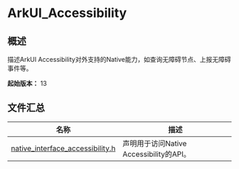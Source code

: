 # ArkUI_Accessibility
<!--Kit: ArkUI-->
<!--Subsystem: ArkUI-->
<!--Owner: @zhanghangkai10241-->
<!--Designer: @lmleon-->
<!--Tester: @fredyuan0912-->
<!--Adviser: @HelloCrease-->

## 概述

描述ArkUI Accessibility对外支持的Native能力，如查询无障碍节点、上报无障碍事件等。

**起始版本：** 13
## 文件汇总

| 名称 | 描述 |
| -- | -- |
| [native_interface_accessibility.h](capi-native-interface-accessibility-h.md) | 声明用于访问Native Accessibility的API。 |
